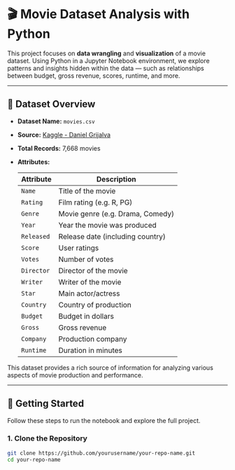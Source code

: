 # 🎬 Movie Dataset Analysis with Python

This project focuses on **data wrangling** and **visualization** of a movie dataset. Using Python in a Jupyter Notebook environment, we explore patterns and insights hidden within the data — such as relationships between budget, gross revenue, scores, runtime, and more.

---

## 📁 Dataset Overview

- **Dataset Name:** `movies.csv`  
- **Source:** [Kaggle - Daniel Grijalva](https://www.kaggle.com/datasets/danielgrijalvas/movies)  
- **Total Records:** 7,668 movies  
- **Attributes:**  

  | Attribute | Description |
  |-----------|-------------|
  | `Name`    | Title of the movie |
  | `Rating`  | Film rating (e.g. R, PG) |
  | `Genre`   | Movie genre (e.g. Drama, Comedy) |
  | `Year`    | Year the movie was produced |
  | `Released`| Release date (including country) |
  | `Score`   | User ratings |
  | `Votes`   | Number of votes |
  | `Director`| Director of the movie |
  | `Writer`  | Writer of the movie |
  | `Star`    | Main actor/actress |
  | `Country` | Country of production |
  | `Budget`  | Budget in dollars |
  | `Gross`   | Gross revenue |
  | `Company` | Production company |
  | `Runtime` | Duration in minutes |

This dataset provides a rich source of information for analyzing various aspects of movie production and performance.

---

## 🚀 Getting Started

Follow these steps to run the notebook and explore the full project.

### 1. Clone the Repository

```bash
git clone https://github.com/yourusername/your-repo-name.git
cd your-repo-name
